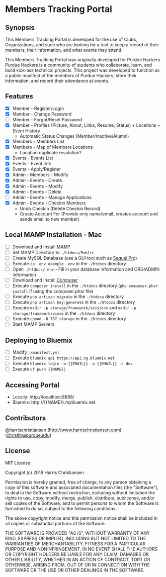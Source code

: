 # Members Tracking Portal

## Synopsis

This Members Tracking Portal is developed for the use of Clubs, Organizations, and such who are looking for a tool to keep a record of their members, their information, and what events they attend.  

This Members Tracking Portal was originally developed for Purdue Hackers. Purdue Hackers is a community of students who collaborate, learn, and build kick-ass technical projects. This project was developed to function as a public manifest of the members of Purdue Hackers, store their information, and record their attendance at events.  

## Features

- [X] Member - Register/Login
- [X] Member - Change Password
- [ ] Member - Forgot/Reset Password
- [X] Member - Profiles (Picture, About, Links, Resume, Status) + Locations + Event History
	- Automatic Status Changes (Member/Inactive/Alumni)
- [X] Members - Members List
- [X] Members - Map of Members Locations
	- Location duplicate resolution?  
- [X] Events - Events List
- [X] Events - Event Info
- [X] Events - Apply/Register
- [X] Admin - Members - Modify
- [X] Admin - Events - Create
- [X] Admin - Events - Modify
- [X] Admin - Events - Delete
- [ ] Admin - Events - Manage Applications
- [X] Admin - Events - Checkin Members
	- Undo Checkin (Delete Checkin Record)
	- Create Account For (Provide only name/email, creates account and sends email to new member)

## Local MAMP Installation - Mac  

- [ ] Download and Install [MAMP](https://www.mamp.info/en/)  
- [ ] Set MAMP Directory to `./htdocs/Public`  
- [ ] Create MySQL Database (use a GUI tool such as [Sequel Pro](http://www.sequelpro.com))  
- [ ] Execute `cp .env.example .env` in the `./htdocs` directory  
- [ ] Open `./htdocs/.env` - Fill in your database information and ORG/ADMIN Information
- [ ] Download and Install [Composer](https://getcomposer.org/)  
- [ ] Execute `composer install` in the `./htdocs` directory (`php composer.phar install` if using the composer.phar file)  
- [ ] Execute `php artisan migrate` in the `./htdocs` directory  
- [ ] Execute `php artisan key:generate` in the `./htdocs` directory  
- [ ] Execute `mkdir -p storage/framework/sessions` and `mkdir -p storage/framework/views` in the `./htdocs` directory  
- [ ] Execute `chmod -R 757 storage` in the `./htdocs` directory  
- [ ] Start MAMP Servers  

## Deploying to Bluemix

- [ ] Modify `./manifest.yml`
- [ ] Execute `bluemix api https://api.ng.bluemix.net`
- [ ] Execute `bluemix login -u {{EMAIL}} -o {{EMAIL}} -s dev`
- [ ] Execute `cf push {{NAME}}`

## Accessing Portal

- Locally: http://localhost:8888/  
- Bluemix: http://{{NAME}}.mybluemix.net  

## Contributors

@harrischristiansen (http://www.harrischristiansen.com) (christih@purdue.edu)  

## License

MIT License  

Copyright (c) 2016 Harris Christiansen  

Permission is hereby granted, free of charge, to any person obtaining a copy
of this software and associated documentation files (the "Software"), to deal
in the Software without restriction, including without limitation the rights
to use, copy, modify, merge, publish, distribute, sublicense, and/or sell
copies of the Software, and to permit persons to whom the Software is
furnished to do so, subject to the following conditions:  

The above copyright notice and this permission notice shall be included in all
copies or substantial portions of the Software.  

THE SOFTWARE IS PROVIDED "AS IS", WITHOUT WARRANTY OF ANY KIND, EXPRESS OR
IMPLIED, INCLUDING BUT NOT LIMITED TO THE WARRANTIES OF MERCHANTABILITY,
FITNESS FOR A PARTICULAR PURPOSE AND NONINFRINGEMENT. IN NO EVENT SHALL THE
AUTHORS OR COPYRIGHT HOLDERS BE LIABLE FOR ANY CLAIM, DAMAGES OR OTHER
LIABILITY, WHETHER IN AN ACTION OF CONTRACT, TORT OR OTHERWISE, ARISING FROM,
OUT OF OR IN CONNECTION WITH THE SOFTWARE OR THE USE OR OTHER DEALINGS IN THE
SOFTWARE.  
